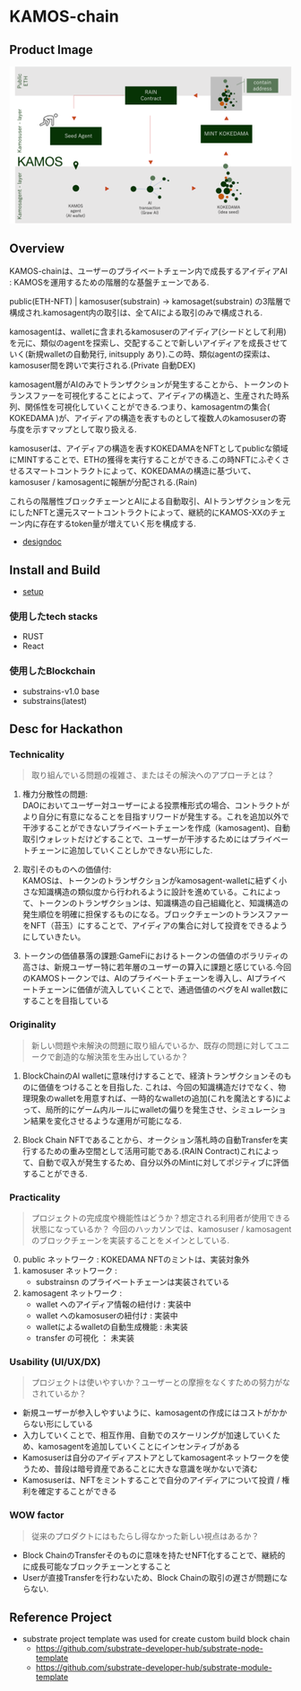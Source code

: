 # KAMOS-chain
## Product Image
![kamos-chain](./docs/KAMOS.png)
## Overview
KAMOS-chainは、ユーザーのプライベートチェーン内で成長するアイディアAI : KAMOSを運用するための階層的な基盤チェーンである.

public(ETH-NFT) | kamosuser(substrain) -> kamosaget(substrain) の3階層で構成され.kamosagent内の取引は、全てAIによる取引のみで構成される.

kamosagentは、walletに含まれるkamosuserのアイディア(シードとして利用)を元に、類似のagentを探索し、交配することで新しいアイディアを成長させていく(新規walletの自動発行, initsupply あり).この時、類似agentの探索は、kamosuser間を跨いで実行される.(Private 自動DEX)

kamosagent層がAIのみでトランザクションが発生することから、トークンのトランスファーを可視化することによって、アイディアの構造と、生産された時系列、関係性を可視化していくことができる.つまり、kamosagentmの集合( KOKEDAMA )が、アイディアの構造を表すものとして複数人のkamosuserの寄与度を示すマップとして取り扱える.

kamosuserは、アイディアの構造を表すKOKEDAMAをNFTとしてpublicな領域にMINTすることで、ETHの獲得を実行することができる.この時NFTにふぞくさせるスマートコントラクトによって、KOKEDAMAの構造に基づいて、kamosuser / kamosagentに報酬が分配される.(Rain)

これらの階層性ブロックチェーンとAIによる自動取引、AIトランザクションを元にしたNFTと還元スマートコントラクトによって、継続的にKAMOS-XXのチェーン内に存在するtoken量が増えていく形を構成する.
- [designdoc](./designdocs.md)


## Install and Build
- [setup](./setup.md)

### 使用したtech stacks
- RUST
- React

### 使用したBlockchain
- substrains-v1.0 base 
- substrains(latest)

## Desc for Hackathon
### Technicality
> 取り組んでいる問題の複雑さ、またはその解決へのアプローチとは？
1. 権力分散性の問題:  
DAOにおいてユーザー対ユーザーによる投票権形式の場合、コントラクトがより自分に有意になることを目指すリワードが発生する。これを追加以外で干渉することができないプライベートチェーンを作成（kamosagent)、自動取引ウォレットだけどすることで、ユーザーが干渉するためにはプライベートチェーンに追加していくことしかできない形にした.

2. 取引そのものへの価値付:  
KAMOSは、トークンのトランザクションがkamosagent-walletに紐ずく小さな知識構造の類似度から行われるように設計を進めている。これによって、トークンのトランザクションは、知識構造の自己組織化と、知識構造の発生順位を明確に担保するものになる。ブロックチェーンのトランスファーをNFT（苔玉）にすることで、アイディアの集合に対して投資をできるようにしていきたい。

3. トークンの価値暴落の課題:GameFiにおけるトークンの価値のボラリティの高さは、新規ユーザー特に若年層のユーザーの算入に課題と感じている.今回のKAMOSトークンでは、AIのプライベートチェーンを導入し、AIプライベートチェーンに価値が流入していくことで、通過価値のペグをAI wallet数にすることを目指している

### Originality
> 新しい問題や未解決の問題に取り組んでいるか、既存の問題に対してユニークで創造的な解決策を生み出しているか？
1. BlockChainのAI walletに意味付けすることで、経済トランザクションそのものに価値をつけることを目指した.
これは、今回の知識構造だけでなく、物理現象のwalletを用意すれば、一時的なwalletの追加(これを魔法とする)によって、局所的にゲーム内ルールにwalletの偏りを発生させ、シミュレーション結果を変化させるような運用が可能になる.

2. Block Chain NFTであることから、オークション落札時の自動Transferを実行するための重み空間として活用可能である.(RAIN Contract)これによって、自動で収入が発生するため、自分以外のMintに対してポジティブに評価することができる.
### Practicality
> プロジェクトの完成度や機能性はどうか？想定される利用者が使用できる状態になっているか？
今回のハッカソンでは、kamosuser / kamosagentのブロックチェーンを実装することをメインとしている.
0. public ネットワーク : KOKEDAMA NFTのミントは、実装対象外
1. kamosuser ネットワーク : 
    - substrainsn のプライベートチェーンは実装されている
2. kamosagent ネットワーク :
    - wallet へのアイディア情報の紐付け : 実装中
    - wallet へのkamosuserの紐付け : 実装中
    - walletによるwalletの自動生成機能 : 未実装
    - transfer の可視化 ： 未実装
    
### Usability (UI/UX/DX)
> プロジェクトは使いやすいか？ユーザーとの摩擦をなくすための努力がなされているか？
- 新規ユーザーが参入しやすいように、kamosagentの作成にはコストがかからない形にしている
- 入力していくことで、相互作用、自動でのスケーリングが加速していくため、kamosagentを追加していくことにインセンティブがある
- Kamosuserは自分のアイディアストアとしてkamosagentネットワークを使うため、普段は暗号資産であることに大きな意識を咲かないで済む
- Kamosuserは、NFTをミントすることで自分のアイディアについて投資 / 権利を確定することができる

### WOW factor
> 従来のプロダクトにはもたらし得なかった新しい視点はあるか？
- Block ChainのTransferそのものに意味を持たせNFT化することで、継続的に成長可能なブロックチェーンとすること
- Userが直接Transferを行わないため、Block Chainの取引の遅さが問題にならない.

## Reference Project
- substrate project template was used for create custom build block chain
    -  https://github.com/substrate-developer-hub/substrate-node-template
    - https://github.com/substrate-developer-hub/substrate-module-template
